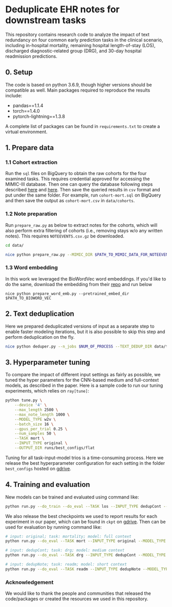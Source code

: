 # Deduplicate EHR notes for downstream tasks

This repository contains research code to analyze the impact of text redundancy on four common early prediction tasks in the clinical scenario, including in-hospital mortality, remaining hospital length-of-stay (LOS), discharged diagnostic-related group (DRG), and 30-day hospital readmission predictions. 

## 0. Setup

The code is based on python 3.6.9, though higher versions should be compatible as well. Main packages required to reproduce the results include:

- pandas==1.1.4
- torch==1.4.0
- pytorch-lightning==1.3.8

A complete list of packages can be found in `requirements.txt` to create a virtual environment. 

## 1. Prepare data

### 1.1 Cohort extraction

Run the `sql` files on BigQuery to obtain the raw cohorts for the four examined tasks. This requires credential approved for accessing the MIMIC-III database. Then one can query the database following steps described [here](https://mimic.mit.edu/docs/gettingstarted/cloud/) and [here](https://mimic.mit.edu/docs/iii/tutorials/intro-to-mimic-iii-bq/). Then save the queried results in `csv` format and put under the same folder. For example, run `cohort-mort.sql` on BigQuery and then save the output as `cohort-mort.csv` in `data/cohorts`. 

### 1.2 Note preparation

Run `prepare_raw.py` as below to extract notes for the cohorts, which will also perform extra filtering of cohorts (i.e., removing stays w/o any written notes). This requires `NOTEEVENTS.csv.gz` be downloaded.

```sh
cd data/

nice python prepare_raw.py --MIMIC_DIR $PATH_TO_MIMIC_DATA_FOR_NOTEEVENTS
```

### 1.3 Word embedding

In this work we leveraged the BioWordVec word embeddings. If you'd like to do the same, download the embedding from their [repo](https://github.com/ncbi-nlp/BioWordVec) and run below

```
nice python prepare_word_emb.py --pretrained_embed_dir $PATH_TO_BIOWORD_VEC 
```

## 2. Text deduplication

Here we prepared deduplicated versions of input as a separate step to enable faster modeling iterations, but it is also possible to skip this step and perform deduplication on the fly. 

```sh
nice python deduper.py --n_jobs $NUM_OF_PROCESS --TEXT_DEDUP_DIR data/text_cohorts_dedup
```

## 3. Hyperparameter tuning

To compare the impact of different input settings as fairly as possible, we tuned the hyper parameters for the CNN-based medium and full-context models, as described in the paper. Here is a sample code to run our tuning experiments, which relies on `ray[tune]`:

```sh
python tune.py \
    --device '4' \
    --max_length 2500 \
    --max_note_length 1000 \
    --MODEL_TYPE w2v \
    --batch_size 16 \
    --gpus_per_trial 0.25 \
    --num_samples 50 \
    --TASK mort \
    --INPUT_TYPE original \
    --OUTPUT_DIR runs/best_configs/flat
```

Tuning for all task-input-model trios is a time-consuming process. Here we release the best hyperparameter configuration for each setting in the folder `best_configs` hosted on [gdrive](https://drive.google.com/drive/folders/1zth1kWeWz4FURz6r5ClP594o8uXSCBdF?usp=sharing). 

## 4. Training and evaluation

New models can be trained and evaluated using command like: 

```sh
python run.py --do_train --do_eval --TASK los --INPUT_TYPE dedupCont --MODEL_TYPE hier
```



We also release the best checkpoints we used to report results for each experiment in our paper, which can be found in `ckpt` on [gdrive](https://drive.google.com/drive/folders/1zth1kWeWz4FURz6r5ClP594o8uXSCBdF?usp=sharing). Then can be used for evaluation by running command like:

```sh
# input: original; task: mortality; model: full context
python run.py --do_eval --TASK mort --INPUT_TYPE original --MODEL_TYPE hier --from_ckpt ckpt/full-hier-cnn/mort_nodedup_hier_1000doc40_0.852/

# input: dedupCont; task: drg; model: medium context
python run.py --do_eval --TASK drg --INPUT_TYPE dedupCont --MODEL_TYPE w2v --from_ckpt ckpt/medium-flat-cnn/drg_lineset_w2v_2500_0.359/

# input: dedupNote; task: readm; model: short context
python run.py --do_eval --TASK readm --INPUT_TYPE dedupNote --MODEL_TYPE bert --from_ckpt ckpt/short-bert/readm_jnote05_bert_2500_0.629/
```



### Acknowledgement

We would like to thank the people and communities that released the code/packages or created the resources we used in this repository. 
